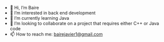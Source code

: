 - 👋 Hi, I’m Baire
- 👀 I’m interested in back end development 
- 🌱 I’m currently learning Java
- 💞️ I’m looking to collaborate on a project that requires either C++ or Java code
- 📫 How to reach me: bairejavier1@gmail.com 

<!---
bairejavier1/bairejavier1 is a ✨ special ✨ repository because its `README.md` (this file) appears on your GitHub profile.
You can click the Preview link to take a look at your changes.
--->
